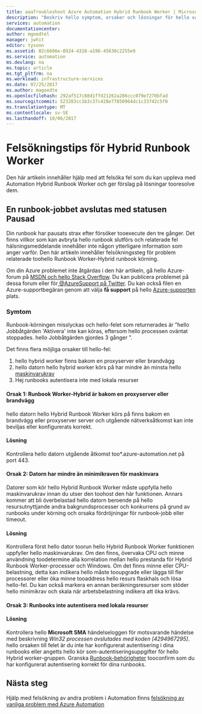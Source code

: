 ```yaml
---
title: aaaTroubleshoot Azure Automation Hybrid Runbook Worker | Microsoft Docs
description: "Beskriv hello symptom, orsaker och lösningar för hello vanligaste Hybrid Runbook Worker problem i Azure Automation."
services: automation
documentationcenter: 
author: mgoedtel
manager: jwhit
editor: tysonn
ms.assetid: 02c6606e-8924-4328-a196-45630c2255e9
ms.service: automation
ms.devlang: na
ms.topic: article
ms.tgt_pltfrm: na
ms.workload: infrastructure-services
ms.date: 07/25/2017
ms.author: magoedte
ms.openlocfilehash: 292af517c88d1ffd21262a286ccc079e7270bfad
ms.sourcegitcommit: 523283cc1b3c37c428e77850964dc1c33742c5f0
ms.translationtype: MT
ms.contentlocale: sv-SE
ms.lasthandoff: 10/06/2017
---
```

# <a name="troubleshooting-tips-for-hybrid-runbook-worker"></a>Felsökningstips för Hybrid Runbook Worker

Den här artikeln innehåller hjälp med att felsöka fel som du kan uppleva med Automation Hybrid Runbook Worker och ger förslag på lösningar tooresolve dem.

## <a name="a-runbook-job-terminates-with-a-status-of-suspended"></a>En runbook-jobbet avslutas med statusen Pausad

Din runbook har pausats strax efter försöker tooexecute den tre gånger. Det finns villkor som kan avbryta hello runbook slutförs och relaterade fel hälsningsmeddelande innehåller inte någon ytterligare information som anger varför. Den här artikeln innehåller felsökningssteg för problem relaterade toohello Runbook Worker-Hybrid runbook körning.

Om din Azure problemet inte åtgärdas i den här artikeln, gå hello Azure-forum på [MSDN och hello Stack Overflow](https://azure.microsoft.com/support/forums/). Du kan publicera problemet på dessa forum eller för[ @AzureSupport på Twitter](https://twitter.com/AzureSupport). Du kan också filen en Azure-supportbegäran genom att välja **få support** på hello [Azure-supporten](https://azure.microsoft.com/support/options/) plats.

### <a name="symptom"></a>Symtom
Runbook-körningen misslyckas och hello-felet som returnerades är ”hello Jobbåtgärden 'Aktivera' inte kan köras, eftersom hello processen oväntat stoppades. hello Jobbåtgärden gjordes 3 gånger ”.

Det finns flera möjliga orsaker till hello-fel: 

1. hello hybrid worker finns bakom en proxyserver eller brandvägg
2. hello datorn hello hybrid worker körs på har mindre än minsta hello [maskinvarukrav](automation-offering-get-started.md#hybrid-runbook-worker)  
3. Hej runbooks autentisera inte med lokala resurser

#### <a name="cause-1-hybrid-runbook-worker-is-behind-proxy-or-firewall"></a>Orsak 1: Runbook Worker-Hybrid är bakom en proxyserver eller brandvägg
hello datorn hello Hybrid Runbook Worker körs på finns bakom en brandvägg eller proxyserver server och utgående nätverksåtkomst kan inte beviljas eller konfigurerats korrekt.

#### <a name="solution"></a>Lösning
Kontrollera hello datorn utgående åtkomst too*.azure-automation.net på port 443. 

#### <a name="cause-2-computer-has-less-than-minimum-hardware-requirements"></a>Orsak 2: Datorn har mindre än minimikraven för maskinvara
Datorer som kör hello Hybrid Runbook Worker måste uppfylla hello maskinvarukrav innan du utser den toohost den här funktionen. Annars kommer att bli överbelastad hello datorn beroende på hello resursutnyttjande andra bakgrundsprocesser och konkurrens på grund av runbooks under körning och orsaka fördröjningar för runbook-jobb eller timeout. 

#### <a name="solution"></a>Lösning
Kontrollera först hello dator toorun hello Hybrid Runbook Worker funktionen uppfyller hello maskinvarukrav.  Om den finns, övervaka CPU och minne användning toodetermine alla korrelation mellan hello prestanda för Hybrid Runbook Worker-processer och Windows.  Om det finns minne eller CPU-belastning, detta kan indikera hello måste tooupgrade eller lägga till fler processorer eller öka minne tooaddress hello resurs flaskhals och lösa hello-fel. Du kan också markera en annan beräkningsresurser som stöder hello minimikrav och skala när arbetsbelastning indikera att öka krävs.         

#### <a name="cause-3-runbooks-cannot-authenticate-with-local-resources"></a>Orsak 3: Runbooks inte autentisera med lokala resurser

#### <a name="solution"></a>Lösning
Kontrollera hello **Microsoft SMA** händelseloggen för motsvarande händelse med beskrivning *Win32 processen avslutades med koden [4294967295]*.  hello orsaken till felet är du inte har konfigurerat autentisering i dina runbooks eller angetts hello kör som-autentiseringsuppgifter för hello Hybrid worker-gruppen.  Granska [Runbook-behörigheter](automation-hrw-run-runbooks.md#runbook-permissions) tooconfirm som du har konfigurerat autentisering korrekt för dina runbooks.  

## <a name="next-steps"></a>Nästa steg

Hjälp med felsökning av andra problem i Automation finns [felsökning av vanliga problem med Azure Automation](automation-troubleshooting-automation-errors.md) 